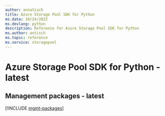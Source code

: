 ```yaml
---
author: annatisch
title: Azure Storage Pool SDK for Python
ms.data: 10/24/2022
ms.devlang: python
description: Reference for Azure Storage Pool SDK for Python
ms.author: antisch
ms.topic: reference
ms.service: storagepool
---
```

# Azure Storage Pool SDK for Python - latest

## Management packages - latest
[!INCLUDE [mgmt-packages](storage-pool-mgmt-index.md)]